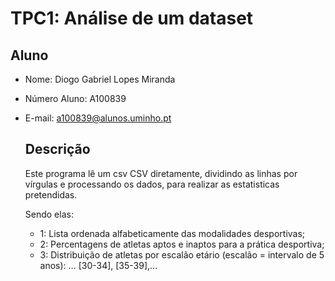 # TPC1: Análise de um dataset

## Aluno
- Nome: Diogo Gabriel Lopes Miranda
* Número Aluno: A100839
+ E-mail: a100839@alunos.uminho.pt

  ## Descrição
  Este programa lê um csv CSV diretamente, dividindo as linhas por vírgulas e processando os dados, para realizar as estatisticas pretendidas.

  Sendo elas:
  - 1: Lista ordenada alfabeticamente das modalidades desportivas;
  * 2: Percentagens de atletas aptos e inaptos para a prática desportiva;
  + 3: Distribuição de atletas por escalão etário (escalão = intervalo de 5 anos): ... [30-34], [35-39],... 
